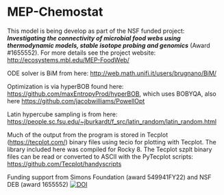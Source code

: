 # MEP-Chemostat
This model is being develop as part of the NSF funded project: ***Investigating the connectivity of microbial food webs using thermodynamic models, stable isotope probing and genomics*** (Award #1655552). For more details see the project website: http://ecosystems.mbl.edu/MEP-FoodWeb/

ODE solver is BiM from here: http://web.math.unifi.it/users/brugnano/BiM/

Optimization is via hyperBOB found here: https://github.com/maxEntropyProd/hyperBOB, which uses BOBYQA, also here https://github.com/jacobwilliams/PowellOpt

Latin hypercube sampling is from here: https://people.sc.fsu.edu/~jburkardt/f_src/latin_random/latin_random.html

Much of the output from the program is stored in Tecplot (https://tecplot.com/) binary files using tecio for plotting with Tecplot. The library included here was compiled for Rocky 8. The Tecplot szplt binary files can be read or converted to ASCII with the PyTecplot scripts: https://github.com/Tecplot/handyscripts

Funding support from Simons Foundation (award 549941FY22) and NSF DEB (award 1655552) 
[![DOI](https://zenodo.org/badge/956167895.svg)](https://doi.org/10.5281/zenodo.15215254)

